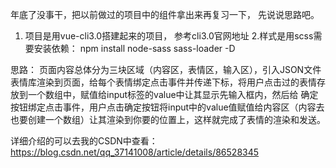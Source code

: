 年底了没事干，把以前做过的项目中的组件拿出来再复习一下， 先说说思路吧。
1. 项目是用vue-cli3.0搭建起来的项目， 参考cli3.0官网地址
2.样式是用scss需要安装依赖： npm install node-sass sass-loader -D

思路： 
  页面内容总体分为三块区域（内容区，表情区，输入区），引入JSON文件表情库渲染到页面，给每个表情绑定点击事件并传递下标，将用户点击过的表情存放到一个数组中，赋值给input标签的value中让其显示先输入框内，然后给 确定 按钮绑定点击事件，用户点击确定按钮将input中的value值赋值给内容区（内容去也要创建一个数组）让其渲染到你要的位置上，这样就完成了表情的渲染和发送。

详细介绍的可以去我的CSDN中查看：https://blog.csdn.net/qq_37141008/article/details/86528345

